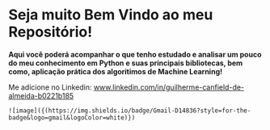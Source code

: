 # Seja muito Bem Vindo ao meu Repositório!

**Aqui você poderá acompanhar o que tenho estudado e analisar um pouco do meu conhecimento em Python e suas principais bibliotecas, bem como, aplicação prática dos algoritimos de Machine Learning!**

Me adicione no Linkedin: www.linkedin.com/in/guilherme-canfield-de-almeida-b0221b185
	
	![image]({(https://img.shields.io/badge/Gmail-D14836?style=for-the-badge&logo=gmail&logoColor=white)})
